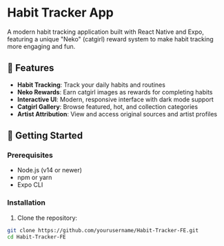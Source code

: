 # Habit Tracker App

A modern habit tracking application built with React Native and Expo, featuring a unique "Neko" (catgirl) reward system to make habit tracking more engaging and fun.

## 📱 Features

- **Habit Tracking**: Track your daily habits and routines
- **Neko Rewards**: Earn catgirl images as rewards for completing habits
- **Interactive UI**: Modern, responsive interface with dark mode support
- **Catgirl Gallery**: Browse featured, hot, and collection categories
- **Artist Attribution**: View and access original sources and artist profiles

## 🚀 Getting Started

### Prerequisites

- Node.js (v14 or newer)
- npm or yarn
- Expo CLI

### Installation

1. Clone the repository:
```bash
git clone https://github.com/yourusername/Habit-Tracker-FE.git
cd Habit-Tracker-FE
